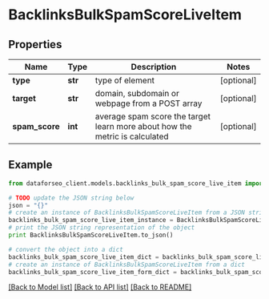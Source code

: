 # BacklinksBulkSpamScoreLiveItem


## Properties

Name | Type | Description | Notes
------------ | ------------- | ------------- | -------------
**type** | **str** | type of element | [optional] 
**target** | **str** | domain, subdomain or webpage from a POST array | [optional] 
**spam_score** | **int** | average spam score the target learn more about how the metric is calculated | [optional] 

## Example

```python
from dataforseo_client.models.backlinks_bulk_spam_score_live_item import BacklinksBulkSpamScoreLiveItem

# TODO update the JSON string below
json = "{}"
# create an instance of BacklinksBulkSpamScoreLiveItem from a JSON string
backlinks_bulk_spam_score_live_item_instance = BacklinksBulkSpamScoreLiveItem.from_json(json)
# print the JSON string representation of the object
print BacklinksBulkSpamScoreLiveItem.to_json()

# convert the object into a dict
backlinks_bulk_spam_score_live_item_dict = backlinks_bulk_spam_score_live_item_instance.to_dict()
# create an instance of BacklinksBulkSpamScoreLiveItem from a dict
backlinks_bulk_spam_score_live_item_form_dict = backlinks_bulk_spam_score_live_item.from_dict(backlinks_bulk_spam_score_live_item_dict)
```
[[Back to Model list]](../README.md#documentation-for-models) [[Back to API list]](../README.md#documentation-for-api-endpoints) [[Back to README]](../README.md)


